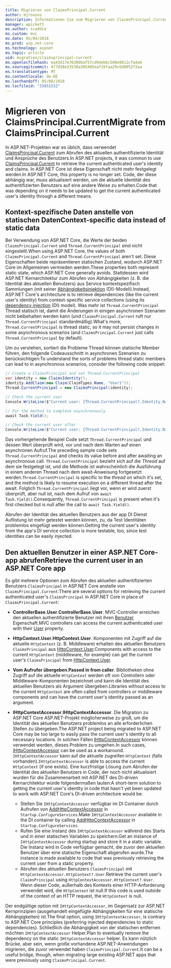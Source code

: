 ```yaml
---
title: Migrieren von ClaimsPrincipal.Current
author: mjrousos
description: Informationen Sie zum Migrieren von ClaimsPrincipal.Current zum Abrufen des aktuellen authentifizierten Benutzers Identität und Ansprüche in ASP.NET Core.
manager: wpickett
ms.author: scaddie
ms.custom: mvc
ms.date: 05/04/2018
ms.prod: asp.net-core
ms.technology: aspnet
ms.topic: article
uid: migration/claimsprincipal-current
ms.openlocfilehash: ea43d17e76380baf57cd9debbc508e8812cfa4a6
ms.sourcegitcommit: 477d38e33530a305405eaf19faa29c6d805273aa
ms.translationtype: MT
ms.contentlocale: de-DE
ms.lasthandoff: 05/08/2018
ms.locfileid: "33851532"
---
```

# <a name="migrate-from-claimsprincipalcurrent"></a><span data-ttu-id="ae285-103">Migrieren von ClaimsPrincipal.Current</span><span class="sxs-lookup"><span data-stu-id="ae285-103">Migrate from ClaimsPrincipal.Current</span></span>

<span data-ttu-id="ae285-104">In ASP.NET-Projekten war es üblich, dass verwendet [ClaimsPrincipal.Current](/dotnet/api/system.security.claims.claimsprincipal.current) zum Abrufen des aktuellen authentifizierte Identität und Ansprüche des Benutzers.</span><span class="sxs-lookup"><span data-stu-id="ae285-104">In ASP.NET projects, it was common to use [ClaimsPrincipal.Current](/dotnet/api/system.security.claims.claimsprincipal.current) to retrieve the current authenticated user's identity and claims.</span></span> <span data-ttu-id="ae285-105">In ASP.NET Core ist diese Eigenschaft nicht mehr festgelegt werden.</span><span class="sxs-lookup"><span data-stu-id="ae285-105">In ASP.NET Core, this property is no longer set.</span></span> <span data-ttu-id="ae285-106">Code, der diese abhängig war, muss aktualisiert werden, um die aktuelle Identität des authentifizierten Benutzers auf eine andere Weise zu erhalten.</span><span class="sxs-lookup"><span data-stu-id="ae285-106">Code that was depending on it needs to be updated to get the current authenticated user's identity through a different means.</span></span>

## <a name="context-specific-data-instead-of-static-data"></a><span data-ttu-id="ae285-107">Kontext-spezifische Daten anstelle von statischen Daten</span><span class="sxs-lookup"><span data-stu-id="ae285-107">Context-specific data instead of static data</span></span>

<span data-ttu-id="ae285-108">Bei Verwendung von ASP.NET Core, die Werte der beiden `ClaimsPrincipal.Current` und `Thread.CurrentPrincipal` sind nicht eingestellt.</span><span class="sxs-lookup"><span data-stu-id="ae285-108">When using ASP.NET Core, the values of both `ClaimsPrincipal.Current` and `Thread.CurrentPrincipal` aren't set.</span></span> <span data-ttu-id="ae285-109">Diese Eigenschaften beide repräsentieren statischen Zustand, wodurch ASP.NET Core im Allgemeinen vermieden werden.</span><span class="sxs-lookup"><span data-stu-id="ae285-109">These properties both represent static state, which ASP.NET Core generally avoids.</span></span> <span data-ttu-id="ae285-110">Stattdessen wird ASP.NET Kernarchitektur zum Abrufen von Abhängigkeiten (z. B. die Identität des aktuellen Benutzers) aus Service kontextspezifisch Sammlungen (mit seiner [Abhängigkeitsinjektion](xref:fundamentals/dependency-injection) (DI)-Modell).</span><span class="sxs-lookup"><span data-stu-id="ae285-110">Instead, ASP.NET Core's architecture is to retrieve dependencies (like the current user's identity) from context-specific service collections (using its [dependency injection](xref:fundamentals/dependency-injection) (DI) model).</span></span> <span data-ttu-id="ae285-111">Was mehr ist `Thread.CurrentPrincipal` Thread statisch ist, damit die Änderungen in einigen asynchronen Szenarien nicht beibehalten werden kann (und `ClaimsPrincipal.Current` ruft nur `Thread.CurrentPrincipal` standardmäßig).</span><span class="sxs-lookup"><span data-stu-id="ae285-111">What's more, `Thread.CurrentPrincipal` is thread static, so it may not persist changes in some asynchronous scenarios (and `ClaimsPrincipal.Current` just calls `Thread.CurrentPrincipal` by default).</span></span>

<span data-ttu-id="ae285-112">Um zu verstehen, sortiert die Probleme Thread können statische Member führen, den folgende Codeausschnitt in asynchronen Szenarien zu berücksichtigen:</span><span class="sxs-lookup"><span data-stu-id="ae285-112">To understand the sorts of problems thread static members can lead to in asynchronous scenarios, consider the following code snippet:</span></span>

```csharp
// Create a ClaimsPrincipal and set Thread.CurrentPrincipal
var identity = new ClaimsIdentity();
identity.AddClaim(new Claim(ClaimTypes.Name, "User1"));
Thread.CurrentPrincipal = new ClaimsPrincipal(identity);

// Check the current user
Console.WriteLine($"Current user: {Thread.CurrentPrincipal?.Identity.Name}");

// For the method to complete asynchronously
await Task.Yield();

// Check the current user after
Console.WriteLine($"Current user: {Thread.CurrentPrincipal?.Identity.Name}");
```

<span data-ttu-id="ae285-113">Das vorhergehende Beispiel Code setzt `Thread.CurrentPrincipal` und dessen Wert überprüft wird, vor und nach dem Warten auf einen asynchronen Aufruf.</span><span class="sxs-lookup"><span data-stu-id="ae285-113">The preceding sample code sets `Thread.CurrentPrincipal` and checks its value before and after awaiting an asynchronous call.</span></span> <span data-ttu-id="ae285-114">`Thread.CurrentPrincipal` bezieht sich auf die *Thread* auf dem sie festgelegt ist, und die Methode ist wahrscheinlich die Ausführung in einem anderen Thread nach dem await-Anweisung fortgesetzt werden.</span><span class="sxs-lookup"><span data-stu-id="ae285-114">`Thread.CurrentPrincipal` is specific to the *thread* on which it's set, and the method is likely to resume execution on a different thread after the await.</span></span> <span data-ttu-id="ae285-115">Folglich `Thread.CurrentPrincipal` liegt vor, wenn er wird zuerst überprüft, aber null ist, nach dem Aufruf von `await Task.Yield()`.</span><span class="sxs-lookup"><span data-stu-id="ae285-115">Consequently, `Thread.CurrentPrincipal` is present when it's first checked but is null after the call to `await Task.Yield()`.</span></span>

<span data-ttu-id="ae285-116">Abrufen der Identität des aktuellen Benutzers aus der app DI Dienst Auflistung ist mehr getestet werden können, zu, da Test Identitäten problemlos eingefügt werden können.</span><span class="sxs-lookup"><span data-stu-id="ae285-116">Getting the current user's identity from the app's DI service collection is more testable, too, since test identities can be easily injected.</span></span>

## <a name="retrieve-the-current-user-in-an-aspnet-core-app"></a><span data-ttu-id="ae285-117">Den aktuellen Benutzer in einer ASP.NET Core-app abrufen</span><span class="sxs-lookup"><span data-stu-id="ae285-117">Retrieve the current user in an ASP.NET Core app</span></span>

<span data-ttu-id="ae285-118">Es gibt mehrere Optionen zum Abrufen des aktuellen authentifizierten Benutzers `ClaimsPrincipal` in ASP.NET Core anstelle von `ClaimsPrincipal.Current`:</span><span class="sxs-lookup"><span data-stu-id="ae285-118">There are several options for retrieving the current authenticated user's `ClaimsPrincipal` in ASP.NET Core in place of `ClaimsPrincipal.Current`:</span></span>

* <span data-ttu-id="ae285-119">**ControllerBase.User**.</span><span class="sxs-lookup"><span data-stu-id="ae285-119">**ControllerBase.User**.</span></span> <span data-ttu-id="ae285-120">MVC-Controller erreichen den aktuellen authentifizierte Benutzer mit ihren [Benutzer](/dotnet/api/microsoft.aspnetcore.mvc.controllerbase.user) Eigenschaft.</span><span class="sxs-lookup"><span data-stu-id="ae285-120">MVC controllers can access the current authenticated user with their [User](/dotnet/api/microsoft.aspnetcore.mvc.controllerbase.user) property.</span></span>
* <span data-ttu-id="ae285-121">**HttpContext.User**.</span><span class="sxs-lookup"><span data-stu-id="ae285-121">**HttpContext.User**.</span></span> <span data-ttu-id="ae285-122">Komponenten mit Zugriff auf die aktuelle `HttpContext` (z. B. Middleware) erhalten des aktuellen Benutzers `ClaimsPrincipal` aus [HttpContext.User](/dotnet/api/microsoft.aspnetcore.http.httpcontext.user).</span><span class="sxs-lookup"><span data-stu-id="ae285-122">Components with access to the current `HttpContext` (middleware, for example) can get the current user's `ClaimsPrincipal` from [HttpContext.User](/dotnet/api/microsoft.aspnetcore.http.httpcontext.user).</span></span>
* <span data-ttu-id="ae285-123">**Vom Aufrufer übergeben**.</span><span class="sxs-lookup"><span data-stu-id="ae285-123">**Passed in from caller**.</span></span> <span data-ttu-id="ae285-124">Bibliotheken ohne Zugriff auf die aktuelle `HttpContext` werden oft von Controllern oder Middleware-Komponenten bezeichnet und kann die Identität des aktuellen Benutzers als Argument übergeben.</span><span class="sxs-lookup"><span data-stu-id="ae285-124">Libraries without access to the current `HttpContext` are often called from controllers or middleware components and can have the current user's identity passed as an argument.</span></span>
* <span data-ttu-id="ae285-125">**IHttpContextAccessor**.</span><span class="sxs-lookup"><span data-stu-id="ae285-125">**IHttpContextAccessor**.</span></span> <span data-ttu-id="ae285-126">Die Migration zu ASP.NET Core ASP.NET-Projekt möglicherweise zu groß, um die Identität des aktuellen Benutzers problemlos an alle erforderlichen Stellen zu übergeben.</span><span class="sxs-lookup"><span data-stu-id="ae285-126">The ASP.NET project being migrated to ASP.NET Core may be too large to easily pass the current user's identity to all necessary locations.</span></span> <span data-ttu-id="ae285-127">In solchen Fällen [IHttpContextAccessor](/dotnet/api/microsoft.aspnetcore.http.ihttpcontextaccessor) können verwendet werden, dieses Problem zu umgehen.</span><span class="sxs-lookup"><span data-stu-id="ae285-127">In such cases, [IHttpContextAccessor](/dotnet/api/microsoft.aspnetcore.http.ihttpcontextaccessor) can be used as a workaround.</span></span> <span data-ttu-id="ae285-128">`IHttpContextAccessor` kann auf die aktuelle zugreifen `HttpContext` (falls vorhanden).</span><span class="sxs-lookup"><span data-stu-id="ae285-128">`IHttpContextAccessor` is able to access the current `HttpContext` (if one exists).</span></span> <span data-ttu-id="ae285-129">Eine kurzfristige Lösung zum Abrufen der Identität des aktuellen Benutzers in Code, der noch nicht aktualisiert wurden für die Zusammenarbeit mit ASP.NET des DI-driven Kernarchitektur würde folgendermaßen lauten:</span><span class="sxs-lookup"><span data-stu-id="ae285-129">A short-term solution to getting the current user's identity in code that hasn't yet been updated to work with ASP.NET Core's DI-driven architecture would be:</span></span>

  * <span data-ttu-id="ae285-130">Stellen Sie `IHttpContextAccessor` verfügbar im DI Container durch Aufrufen von [AddHttpContextAccessor](https://github.com/aspnet/Hosting/issues/793) in `Startup.ConfigureServices`.</span><span class="sxs-lookup"><span data-stu-id="ae285-130">Make `IHttpContextAccessor` available in the DI container by calling [AddHttpContextAccessor](https://github.com/aspnet/Hosting/issues/793) in `Startup.ConfigureServices`.</span></span>
  * <span data-ttu-id="ae285-131">Rufen Sie eine Instanz des `IHttpContextAccessor` während des Starts und in einer statischen Variablen zu speichern.</span><span class="sxs-lookup"><span data-stu-id="ae285-131">Get an instance of `IHttpContextAccessor` during startup and store it in a static variable.</span></span> <span data-ttu-id="ae285-132">Die Instanz wird in Code verfügbar gemacht, die zuvor den aktuellen Benutzer über eine statische Eigenschaft abgerufen wurde.</span><span class="sxs-lookup"><span data-stu-id="ae285-132">The instance is made available to code that was previously retrieving the current user from a static property.</span></span>
  * <span data-ttu-id="ae285-133">Abrufen des aktuellen Benutzers `ClaimsPrincipal` mit `HttpContextAccessor.HttpContext?.User`.</span><span class="sxs-lookup"><span data-stu-id="ae285-133">Retrieve the current user's `ClaimsPrincipal` using `HttpContextAccessor.HttpContext?.User`.</span></span> <span data-ttu-id="ae285-134">Wenn dieser Code, außerhalb des Kontexts einer HTTP-Anforderung verwendet wird, die `HttpContext` ist null.</span><span class="sxs-lookup"><span data-stu-id="ae285-134">If this code is used outside of the context of an HTTP request, the `HttpContext` is null.</span></span>

<span data-ttu-id="ae285-135">Der endgültige option mit `IHttpContextAccessor`, im Gegensatz zur ASP.NET Kernprinzipien (ausgehandelt eingefügte Abhängigkeiten für eine statische Abhängigkeiten) ist.</span><span class="sxs-lookup"><span data-stu-id="ae285-135">The final option, using `IHttpContextAccessor`, is contrary to ASP.NET Core principles (preferring injected dependencies to static dependencies).</span></span> <span data-ttu-id="ae285-136">Schließlich die Abhängigkeit von der statischen entfernen möchten `IHttpContextAccessor` Helper.</span><span class="sxs-lookup"><span data-stu-id="ae285-136">Plan to eventually remove the dependency on the static `IHttpContextAccessor` helper.</span></span> <span data-ttu-id="ae285-137">Es kann nützlich Brücke, aber sein, wenn große vorhandene ASP.NET-Anwendungen migrieren, die zuvor verwendet haben `ClaimsPrincipal.Current`.</span><span class="sxs-lookup"><span data-stu-id="ae285-137">It can be a useful bridge, though, when migrating large existing ASP.NET apps that were previously using `ClaimsPrincipal.Current`.</span></span>
